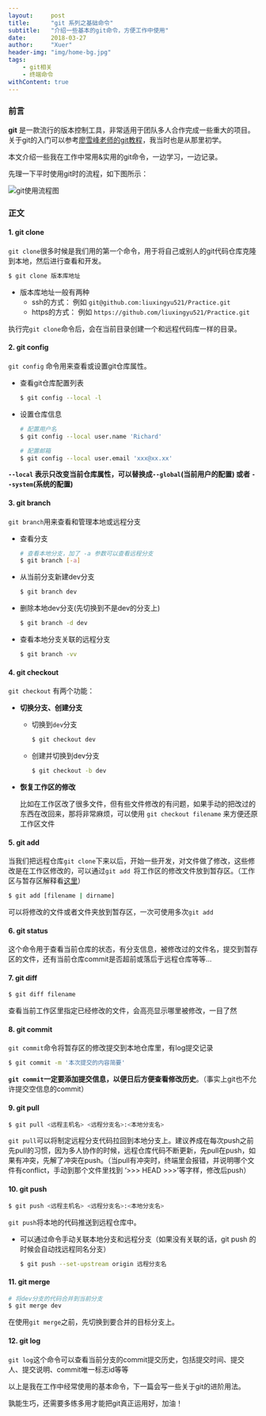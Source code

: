 ```yaml
---
layout:     post
title:      "git 系列之基础命令"
subtitle:   "介绍一些基本的git命令，方便工作中使用"
date:       2018-03-27
author:     "Xuer"
header-img: "img/home-bg.jpg"
tags:
    - git相关
    - 终端命令
withContent: true
---
```


### 前言

**git** 是一款流行的版本控制工具，非常适用于团队多人合作完成一些重大的项目。关于git的入门可以参考[廖雪峰老师的git教程](https://www.liaoxuefeng.com/wiki/0013739516305929606dd18361248578c67b8067c8c017b000)，我当时也是从那里初学。

本文介绍一些我在工作中常用&实用的git命令，一边学习，一边记录。

先理一下平时使用git时的流程，如下图所示：

![git使用流程图]({{site.baseurl}}/img/in-post/post-git/git-process.png)

### 正文

#### 1. git clone

`git clone`很多时候是我们用的第一个命令，用于将自己或别人的git代码仓库克隆到本地，然后进行查看和开发。

```sh
$ git clone 版本库地址
```

* 版本库地址一般有两种
    * ssh的方式：
    例如 `git@github.com:liuxingyu521/Practice.git`
    * https的方式：
    例如 `https://github.com/liuxingyu521/Practice.git`
    
执行完`git clone`命令后，会在当前目录创建一个和远程代码库一样的目录。

#### 2. git config

`git config` 命令用来查看或设置git仓库属性。

* 查看git仓库配置列表
    
    ```sh
    $ git config --local -l
    ```
* 设置仓库信息
    
    ```sh
    # 配置用户名
    $ git config --local user.name 'Richard'
    
    # 配置邮箱
    $ git config --local user.email 'xxx@xx.xx' 
    ```

**`--local` 表示只改变当前仓库属性，可以替换成`--global`(当前用户的配置) 或者 `--system`(系统的配置)**

#### 3. git branch

`git branch`用来查看和管理本地或远程分支

* 查看分支

    ```sh
    # 查看本地分支，加了 -a 参数可以查看远程分支
    $ git branch [-a]
    ```
    
* 从当前分支新建dev分支

    ```sh
    $ git branch dev
    ```
    
* 删除本地dev分支(先切换到不是dev的分支上)

    ```sh
    $ git branch -d dev
    ```
    
* 查看本地分支关联的远程分支

    ```sh
    $ git branch -vv
    ```

#### 4. git checkout

`git checkout` 有两个功能：

* **切换分支、创建分支**

    * 切换到`dev`分支
        
        ```sh
        $ git checkout dev 
        ```
        
    * 创建并切换到dev分支
        
        ```sh
        $ git checkout -b dev
        ```

* **恢复工作区的修改**

    比如在工作区改了很多文件，但有些文件修改的有问题，如果手动的把改过的东西在改回来，那将非常麻烦，可以使用 `git checkout filename` 来方便还原工作区文件
    


#### 5. git add

当我们把远程仓库`git clone`下来以后，开始一些开发，对文件做了修改，这些修改是在工作区修改的，可以通过`git add `将工作区的修改文件放到暂存区。（工作区与暂存区解释看[这里](https://www.liaoxuefeng.com/wiki/0013739516305929606dd18361248578c67b8067c8c017b000/0013745374151782eb658c5a5ca454eaa451661275886c6000)）

```sh
$ git add [filename | dirname]
```

可以将修改的文件或者文件夹放到暂存区，一次可使用多次`git add`

#### 6. git status

这个命令用于查看当前仓库的状态，有分支信息，被修改过的文件名，提交到暂存区的文件，还有当前仓库commit是否超前或落后于远程仓库等等...

#### 7. git diff

```sh
$ git diff filename
```

查看当前工作区里指定已经修改的文件，会高亮显示哪里被修改，一目了然

#### 8. git commit

`git commit`命令将暂存区的修改提交到本地仓库里，有log提交记录

```sh
$ git commit -m '本次提交的内容简要'
```

**`git commit`一定要添加提交信息，以便日后方便查看修改历史**。（事实上git也不允许提交空信息的commit）

#### 9. git pull

```sh
$ git pull <远程主机名> <远程分支名>:<本地分支名>
```

`git pull`可以将制定远程分支代码拉回到本地分支上。建议养成在每次push之前先pull的习惯，因为多人协作的时候，远程仓库代码不断更新，先pull在push，如果有冲突，先解了冲突在push。（当pull有冲突时，终端里会报错，并说明哪个文件有conflict，手动到那个文件里找到 ‘>>> HEAD >>>’等字样，修改后push）

#### 10. git push

```sh
$ git push <远程主机名> <远程分支名>:<本地分支名>
```

`git push`将本地的代码推送到远程仓库中。

* 可以通过命令手动关联本地分支和远程分支（如果没有关联的话，git push 的时候会自动找远程同名分支）

    ```sh
    $ git push --set-upstream origin 远程分支名
    ```

#### 11. git merge

```sh
# 将dev分支的代码合并到当前分支
$ git merge dev
```

在使用`git merge`之前，先切换到要合并的目标分支上。

#### 12. git log

`git log`这个命令可以查看当前分支的commit提交历史，包括提交时间、提交人、提交说明、commit唯一标志id等等

以上是我在工作中经常使用的基本命令，下一篇会写一些关于git的进阶用法。

孰能生巧，还需要多练多用才能把git真正运用好，加油！

